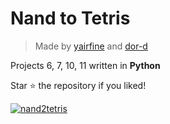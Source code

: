 # Nand to Tetris
> Made by [yairfine](https://github.com/yairfine) and [dor-d](https://github.com/dor-d)<br>

Projects 6, 7, 10, 11 written in **Python**<br>

Star ⭐ the repository if you liked!<br>

[![nand2tetris](https://static.wixstatic.com/media/44046b_387f62dae530480dac9b1fa8f731bebf~mv2.png/v1/fill/w_640,h_206,al_c,q_85,usm_0.66_1.00_0.01/44046b_387f62dae530480dac9b1fa8f731bebf~mv2.webp)](https://github.com/yairfine/nand-to-tetris#nand-to-tetris)